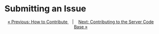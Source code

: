 # Submitting an Issue



<p align="center">
  <a href="index.md">&laquo; Previous: How to Contribute </a> &nbsp;&nbsp;&nbsp;|&nbsp;&nbsp;&nbsp; <a href="server_code.md">Next: Contributing to the Server Code Base &raquo;</a>
</p>